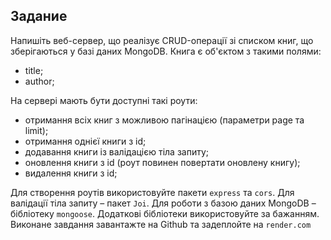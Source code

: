 ## Задание

Напишіть веб-сервер, що реалізує CRUD-операції зі списком книг, що зберігаються у базі даних MongoDB. Книга є об'єктом з такими полями:
- title;
- author;

На сервері мають бути доступні такі роути:
- отримання всіх книг з можливою пагінацією (параметри page та limit);
- отримання однієї книги з id;
- додавання книги із валідацією тіла запиту;
- оновлення книги з id (роут повинен повертати оновлену книгу);
- видалення книги з id;

Для створення роутів використовуйте пакети `express` та `cors`. Для валідації тіла запиту – пакет `Joi`. Для роботи з базою даних MongoDB – бібліотеку `mongoose`. Додаткові бібліотеки використовуйте за бажанням. Виконане завдання завантажте на Github та задеплойте на `render.com`





















